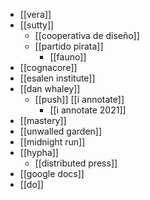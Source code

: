 - [[vera]]
- [[sutty]]
	- [[cooperativa de diseño]]
	- [[partido pirata]]
		- [[fauno]]
- [[cognacore]]
- [[esalen institute]]
- [[dan whaley]]
	- [[push]] [[i annotate]]
		- [[i annotate 2021]]
- [[mastery]]
- [[unwalled garden]]
- [[midnight run]]
- [[hypha]]
	- [[distributed press]]
- [[google docs]]
- [[do]]